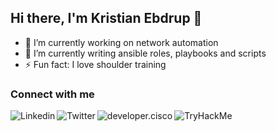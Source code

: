 ## Hi there, I'm Kristian Ebdrup 👋

- 🔭 I’m currently working on network automation
- 🌱 I’m currently writing ansible roles, playbooks and scripts
- ⚡ Fun fact: I love shoulder training

### Connect with me
[<img align="left" alt="Linkedin" src="https://img.shields.io/badge/LinkedIn-0077B5?style=for-the-badge&logo=linkedin&logoColor=white" />][linkedin]
[<img align="left" alt="Twitter" src="https://img.shields.io/badge/Twitter-1DA1F2?style=for-the-badge&logo=twitter&logoColor=white" />][twitter]
[<img align="left" alt="developer.cisco" src="https://img.shields.io/badge/developer.cisco-049FD9?style=for-the-badge&logo=Cisco&logoColor=white" />][developer.cisco]
[<img align="left" alt="TryHackMe" src="https://img.shields.io/badge/TryHackMe-1C2538?style=for-the-badge&logo=tryhackme&logoColor=white" />][TryHackMe]


<br />

<br />

[linkedin]: https://www.linkedin.com/in/kristianebdrup/
[twitter]: https://twitter.com/TrimmerWolf7
[developer.cisco]: https://developer.cisco.com/user/profile/d80dd8ec-215c-57b1-a081-3df1b9419601
[TryHackMe]: https://tryhackme.com/p/kris9854
